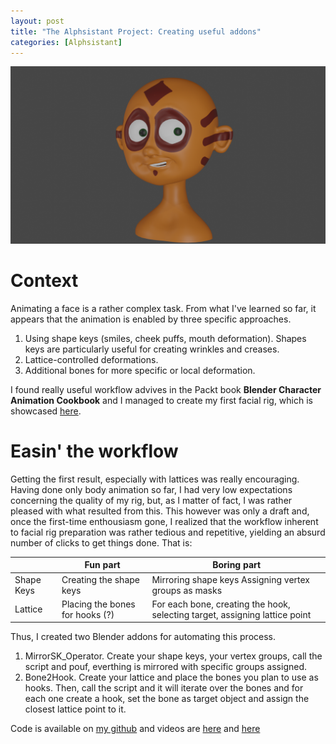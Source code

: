 ```yaml
---
layout: post
title: "The Alphsistant Project: Creating useful addons"
categories: [Alphsistant]
---
```

<img src="/images/alphdien_bone2hook.png" class="fit image">

# Context 

Animating a face is a rather complex task. From what I've learned so far, it appears that the animation is enabled by three specific approaches. 

1. Using shape keys (smiles, cheek puffs, mouth deformation). Shapes keys are particularly useful for creating wrinkles and creases.  
1. Lattice-controlled deformations. 
1. Additional bones for more specific or local deformation. 

I found really useful workflow advives in the Packt book **Blender Character Animation Cookbook** and I managed to create my first facial rig, which is showcased [here](https://www.youtube.com/watch?v=1ktlyoOD3oU). 

# Easin' the workflow 

Getting the first result, especially with lattices was really encouraging. Having done only body animation so far, I had very low expectations concerning the quality of my rig, but, as I matter of fact, I was rather pleased with what resulted from this. This however was only a draft and, once the first-time enthousiasm gone, I realized that the workflow inherent to facial rig preparation was rather tedious and repetitive, yielding an absurd number of clicks to get things done. That is: 

|            | Fun part                        | Boring part                                                                  |
|------------|---------------------------------|------------------------------------------------------------------------------|
| Shape Keys | Creating the shape keys         |  Mirroring shape keys Assigning vertex groups as masks                       |
| Lattice    | Placing the bones for hooks (?) |  For each bone, creating the hook, selecting target, assigning lattice point |

Thus, I created two Blender addons for automating this process. 

1. MirrorSK_Operator. Create your shape keys, your vertex groups, call the script and pouf, everthing is mirrored with specific groups assigned.
1. Bone2Hook. Create your lattice and place the bones you plan to use as hooks. Then, call the script and it will iterate over the bones and for each one create a hook, set the bone as target object and assign the closest lattice point to it. 

Code is available on [my github](https://github.com/mome36/BlenderWorkflowAddons)  and videos are [here](https://www.youtube.com/watch?v=Mszffr8R61k) and [here](https://www.youtube.com/watch?v=XKrTlb55Hqs&)

